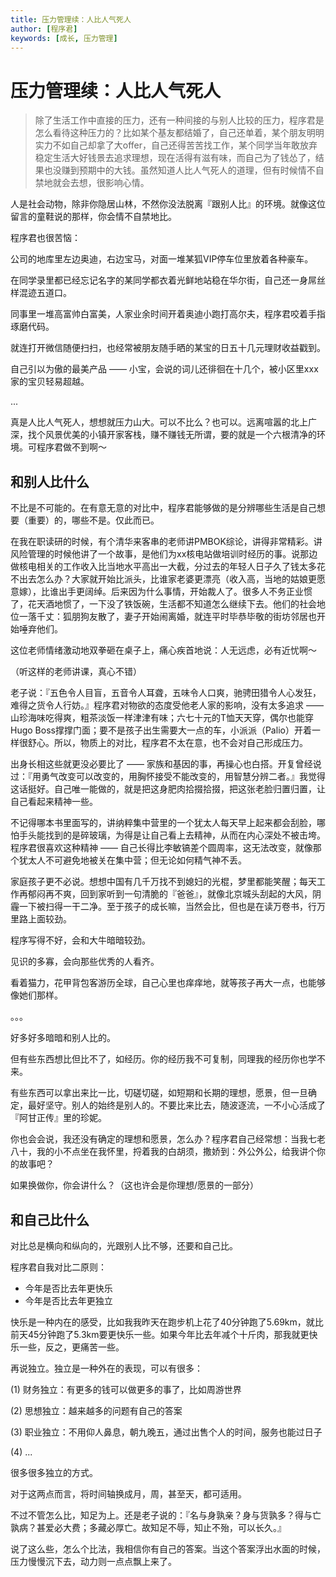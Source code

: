 ```yaml
---
title: 压力管理续：人比人气死人
author: [程序君]
keywords: [成长, 压力管理]
---
```


# 压力管理续：人比人气死人

> 除了生活工作中直接的压力，还有一种间接的与别人比较的压力，程序君是怎么看待这种压力的？比如某个基友都结婚了，自己还单着，某个朋友明明实力不如自己却拿了大offer，自己还得苦苦找工作，某个同学当年敢放弃稳定生活大好钱景去追求理想，现在活得有滋有味，而自己为了钱怂了，结果也没赚到预期中的大钱。虽然知道人比人气死人的道理，但有时候情不自禁地就会去想，很影响心情。

人是社会动物，除非你隐居山林，不然你没法脱离『跟别人比』的环境。就像这位留言的童鞋说的那样，你会情不自禁地比。

程序君也很苦恼：

公司的地库里左边奥迪，右边宝马，对面一堆某狐VIP停车位里放着各种豪车。

在同学录里都已经忘记名字的某同学都衣着光鲜地站稳在华尔街，自己还一身屌丝样混迹五道口。

同事里一堆高富帅白富美，人家业余时间开着奥迪小跑打高尔夫，程序君咬着手指琢磨代码。

就连打开微信随便扫扫，也经常被朋友随手晒的某宝的日五十几元理财收益戳到。

自己引以为傲的最美产品 —— 小宝，会说的词儿还徘徊在十几个，被小区里xxx家的宝贝轻易超越。

...

真是人比人气死人，想想就压力山大。可以不比么？也可以。远离喧嚣的北上广深，找个风景优美的小镇开家客栈，赚不赚钱无所谓，要的就是一个六根清净的环境。可程序君做不到啊～

## 和别人比什么

不比是不可能的。在有意无意的对比中，程序君能够做的是分辨哪些生活是自己想要（重要）的，哪些不是。仅此而已。

在我在职读研的时候，有个清华来客串的老师讲PMBOK综论，讲得非常精彩。讲风险管理的时候他讲了一个故事，是他们为xx核电站做培训时经历的事。说那边做核电相关的工作收入比当地水平高出一大截，分过去的年轻人日子久了钱太多花不出去怎么办？大家就开始比派头，比谁家老婆更漂亮（收入高，当地的姑娘更愿意嫁），比谁出手更阔绰。后来因为什么事情，开始裁人了。很多人不务正业惯了，花天酒地惯了，一下没了铁饭碗，生活都不知道怎么继续下去。他们的社会地位一落千丈：狐朋狗友散了，妻子开始闹离婚，就连平时毕恭毕敬的街坊邻居也开始唾弃他们。

这位老师情绪激动地双拳砸在桌子上，痛心疾首地说：人无远虑，必有近忧啊～

（听这样的老师讲课，真心不错）

老子说：『五色令人目盲，五音令人耳聋，五味令人口爽，驰骋田猎令人心发狂，难得之货令人行妨。』程序君对物欲的态度受他老人家的影响，没有太多追求 —— 山珍海味吃得爽，粗茶淡饭一样津津有味；六七十元的T恤天天穿，偶尔也能穿Hugo Boss撑撑门面；要不是孩子出生需要大一点的车，小派派（Palio）开着一样很舒心。所以，物质上的对比，程序君不太在意，也不会对自己形成压力。

出身长相这些就更没必要比了 —— 家族和基因的事，再操心也白搭。开复曾经说过：『用勇气改变可以改变的，用胸怀接受不能改变的，用智慧分辨二者。』我觉得这话挺好。自己唯一能做的，就是把这身肥肉拾掇拾掇，把这张老脸归置归置，让自己看起来精神一些。

不记得哪本书里面写的，讲纳粹集中营里的一个犹太人每天早上起来都会刮脸，哪怕手头能找到的是碎玻璃，为得是让自己看上去精神，从而在内心深处不被击垮。程序君很喜欢这种精神 —— 自己长得比李敏镐差个圆周率，这无法改变，就像那个犹太人不可避免地被关在集中营；但无论如何精气神不丢。

家庭孩子更不必说。想想中国有几千万找不到媳妇的光棍，梦里都能笑醒；每天工作再郁闷再不爽，回到家听到一句清脆的『爸爸』，就像北京城头刮起的大风，阴霾一下被扫得一干二净。至于孩子的成长嘛，当然会比，但也是在读万卷书，行万里路上面较劲。

程序写得不好，会和大牛暗暗较劲。

见识的多寡，会向那些优秀的人看齐。

看着猫力，花甲背包客游历全球，自己心里也痒痒地，就等孩子再大一点，也能够像她们那样。

。。。

好多好多暗暗和别人比的。

但有些东西想比但比不了，如经历。你的经历我不可复制，同理我的经历你也学不来。

有些东西可以拿出来比一比，切磋切磋，如短期和长期的理想，愿景，但一旦确定，最好坚守。别人的始终是别人的。不要比来比去，随波逐流，一不小心活成了『阿甘正传』里的珍妮。

你也会会说，我还没有确定的理想和愿景，怎么办？程序君自己经常想：当我七老八十，我的小不点坐在我怀里，捋着我的白胡须，撒娇到：外公外公，给我讲个你的故事吧？

如果换做你，你会讲什么？（这也许会是你理想/愿景的一部分）

## 和自己比什么

对比总是横向和纵向的，光跟别人比不够，还要和自己比。

程序君自我对比二原则：

* 今年是否比去年更快乐
* 今年是否比去年更独立

快乐是一种内在的感受，比如我我昨天在跑步机上花了40分钟跑了5.69km，就比前天45分钟跑了5.3km要更快乐一些。如果今年比去年减个十斤肉，那我就更快乐一些，反之，更痛苦一些。

再说独立。独立是一种外在的表现，可以有很多：

(1) 财务独立：有更多的钱可以做更多的事了，比如周游世界

(2) 思想独立：越来越多的问题有自己的答案

(3) 职业独立：不用仰人鼻息，朝九晚五，通过出售个人的时间，服务也能过日子

(4) ...

很多很多独立的方式。

对于这两点而言，将时间轴换成月，周，甚至天，都可适用。

不过不管怎么比，知足为上。还是老子说的：『名与身孰亲？身与货孰多？得与亡孰病？甚爱必大费；多藏必厚亡。故知足不辱，知止不殆，可以长久。』

说了这么些，怎么个比法，我相信你有自己的答案。当这个答案浮出水面的时候，压力慢慢沉下去，动力则一点点飘上来了。
